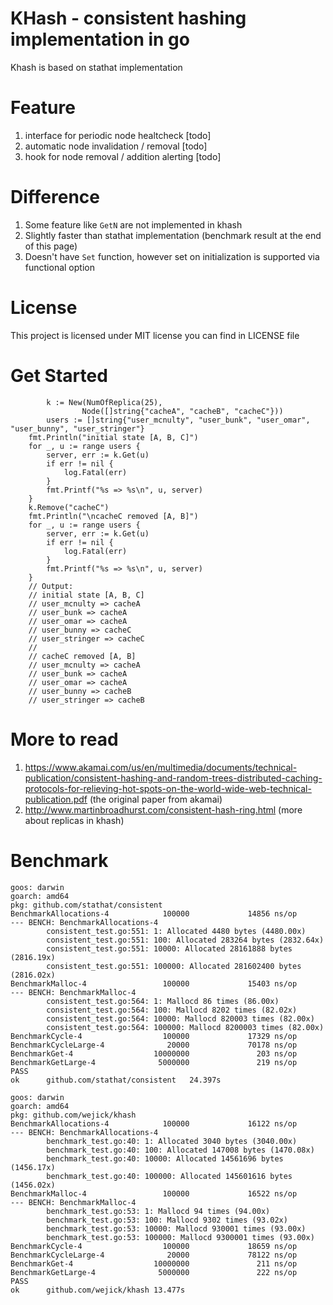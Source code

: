 # KHash - consistent hashing implementation in go

Khash is based on stathat implementation

# Feature
1. interface for periodic node healtcheck               [todo]
1. automatic node invalidation / removal                [todo]
1. hook for node removal / addition alerting            [todo]

# Difference
1. Some feature like `GetN` are not implemented in khash
1. Slightly faster than stathat implementation (benchmark result at the end of this page)
1. Doesn't have `Set` function, however set on initialization is supported via functional option

# License
This project is licensed under MIT license you can find in LICENSE file

# Get Started
```
        k := New(NumOfReplica(25),
                Node([]string{"cacheA", "cacheB", "cacheC"}))
        users := []string{"user_mcnulty", "user_bunk", "user_omar", "user_bunny", "user_stringer"}
	fmt.Println("initial state [A, B, C]")
	for _, u := range users {
		server, err := k.Get(u)
		if err != nil {
			log.Fatal(err)
		}
		fmt.Printf("%s => %s\n", u, server)
	}
	k.Remove("cacheC")
	fmt.Println("\ncacheC removed [A, B]")
	for _, u := range users {
		server, err := k.Get(u)
		if err != nil {
			log.Fatal(err)
		}
		fmt.Printf("%s => %s\n", u, server)
	}
	// Output:
	// initial state [A, B, C]
	// user_mcnulty => cacheA
	// user_bunk => cacheA
	// user_omar => cacheA
	// user_bunny => cacheC
	// user_stringer => cacheC
	//
	// cacheC removed [A, B]
	// user_mcnulty => cacheA
	// user_bunk => cacheA
	// user_omar => cacheA
	// user_bunny => cacheB
	// user_stringer => cacheB

```

# More to read
1. https://www.akamai.com/us/en/multimedia/documents/technical-publication/consistent-hashing-and-random-trees-distributed-caching-protocols-for-relieving-hot-spots-on-the-world-wide-web-technical-publication.pdf (the original paper from akamai)
1. http://www.martinbroadhurst.com/consistent-hash-ring.html (more about replicas in khash)

# Benchmark

```
goos: darwin
goarch: amd64
pkg: github.com/stathat/consistent
BenchmarkAllocations-4            100000             14856 ns/op
--- BENCH: BenchmarkAllocations-4
        consistent_test.go:551: 1: Allocated 4480 bytes (4480.00x)
        consistent_test.go:551: 100: Allocated 283264 bytes (2832.64x)
        consistent_test.go:551: 10000: Allocated 28161888 bytes (2816.19x)
        consistent_test.go:551: 100000: Allocated 281602400 bytes (2816.02x)
BenchmarkMalloc-4                 100000             15403 ns/op
--- BENCH: BenchmarkMalloc-4
        consistent_test.go:564: 1: Mallocd 86 times (86.00x)
        consistent_test.go:564: 100: Mallocd 8202 times (82.02x)
        consistent_test.go:564: 10000: Mallocd 820003 times (82.00x)
        consistent_test.go:564: 100000: Mallocd 8200003 times (82.00x)
BenchmarkCycle-4                  100000             17329 ns/op
BenchmarkCycleLarge-4              20000             70178 ns/op
BenchmarkGet-4                  10000000               203 ns/op
BenchmarkGetLarge-4              5000000               219 ns/op
PASS
ok      github.com/stathat/consistent   24.397s

goos: darwin
goarch: amd64
pkg: github.com/wejick/khash
BenchmarkAllocations-4            100000             16122 ns/op
--- BENCH: BenchmarkAllocations-4
        benchmark_test.go:40: 1: Allocated 3040 bytes (3040.00x)
        benchmark_test.go:40: 100: Allocated 147008 bytes (1470.08x)
        benchmark_test.go:40: 10000: Allocated 14561696 bytes (1456.17x)
        benchmark_test.go:40: 100000: Allocated 145601616 bytes (1456.02x)
BenchmarkMalloc-4                 100000             16522 ns/op
--- BENCH: BenchmarkMalloc-4
        benchmark_test.go:53: 1: Mallocd 94 times (94.00x)
        benchmark_test.go:53: 100: Mallocd 9302 times (93.02x)
        benchmark_test.go:53: 10000: Mallocd 930001 times (93.00x)
        benchmark_test.go:53: 100000: Mallocd 9300001 times (93.00x)
BenchmarkCycle-4                  100000             18659 ns/op
BenchmarkCycleLarge-4              20000             78122 ns/op
BenchmarkGet-4                  10000000               211 ns/op
BenchmarkGetLarge-4              5000000               222 ns/op
PASS
ok      github.com/wejick/khash 13.477s
```